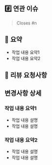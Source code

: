 <!-- PR 제목은 핵심 변경 사항을 요약해주세요 -->
<!-- ex) feat: 캐스트 생성 기능 추가 -->

## #️⃣ 연관 이슈
<!-- 연관된 이슈 번호를 적어주세요-->
> Closes #n

## 📝 요약
<!-- 작업 내용을 요약해주세요. -->

- 작업 내용 요약1
- 작업 내용 요약2

## 🙏 리뷰 요청사항
<!-- 리뷰 할 때 참고했으면 하는 부분을 적어주세요. -->
<!-- 없다면 통째로 지워도 됩니다! -->

## 변경사항 상세
<!-- 변경되거나 새로 만든 부분에 대한 설명 -->
### 작업 내용 요약1
- 작업 내용 설명
- 작업 내용 설명
### 작업 내용 요약2
- 작업 내용 설명
- 작업 내용 설명

